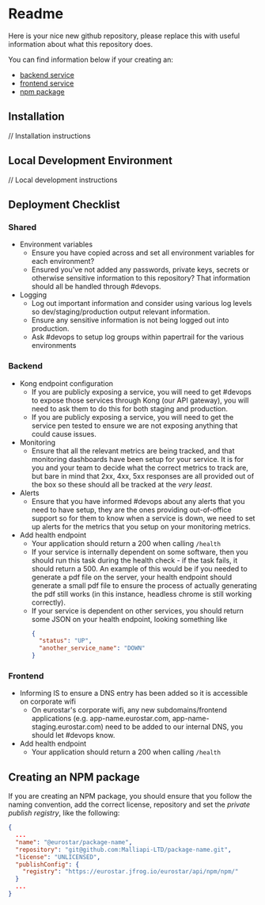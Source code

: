 # Readme

Here is your nice new github repository, please replace this with useful information about what this repository does.

You can find information below if your creating an:

- [backend service](#backend)
- [frontend service](#frontend)
- [npm package](#creating-an-npm-package)


## Installation

// Installation instructions

## Local Development  Environment

// Local development instructions

## Deployment Checklist

### Shared

- Environment variables
  - Ensure you have copied across and set all environment variables for each environment?
  - Ensured you've not added any passwords, private keys, secrets or otherwise sensitive information to this repository? That information should all be handled through #devops.
- Logging
  - Log out important information and consider using various log levels so dev/staging/production output relevant information.
  - Ensure any sensitive information is not being logged out into production.
  - Ask #devops to setup log groups within papertrail for the various environments

### Backend

- Kong endpoint configuration
  - If you are publicly exposing a service, you will need to get #devops to expose those services through Kong (our API gateway), you will need to ask them to do this for both staging and production.
  - If you are publicly exposing a service, you will need to get the service pen tested to ensure we are not exposing anything that could cause issues.
- Monitoring
  - Ensure that all the relevant metrics are being tracked, and that monitoring dashboards have been setup for your service. It is for you and your team to decide what the correct metrics to track are, but bare in mind that 2xx, 4xx, 5xx responses are all provided out of the box so these should all be tracked at the _very least_.
- Alerts
  - Ensure that you have informed #devops about any alerts that you need to have setup, they are the ones providing out-of-office support so for them to know when a service is down, we need to set up alerts for the metrics that you setup on your monitoring metrics.
- Add health endpoint
  - Your application should return a 200 when calling `/health`
  - If your service is internally dependent on some software, then you should run this task during the health check - if the task fails, it should return a 500. An example of this would be if you needed to generate a pdf file on the server, your health endpoint should generate a small pdf file to ensure the process of actually generating the pdf still works (in this instance, headless chrome is still working correctly).
  - If your service is dependent on other services, you should return some JSON on your health endpoint, looking something like
    ```json
    {
      "status": "UP",
      "another_service_name": "DOWN"
    }
    ```

### Frontend

- Informing IS to ensure a DNS entry has been added so it is accessible on corporate wifi
  - On eurostar's corporate wifi, any new subdomains/frontend applications (e.g. app-name.eurostar.com, app-name-staging.eurostar.com) need to be added to our internal DNS, you should let #devops know.
- Add health endpoint
  - Your application should return a 200 when calling `/health`


## Creating an NPM package

If you are creating an NPM package, you should ensure that you follow the naming convention, add the correct license, repository and set the *private publish registry*, like the following:

```json
{
  ...
  "name": "@eurostar/package-name",
  "repository": "git@github.com:Malliapi-LTD/package-name.git",
  "license": "UNLICENSED",
  "publishConfig": {
    "registry": "https://eurostar.jfrog.io/eurostar/api/npm/npm/"
  }
  ...
}
```
